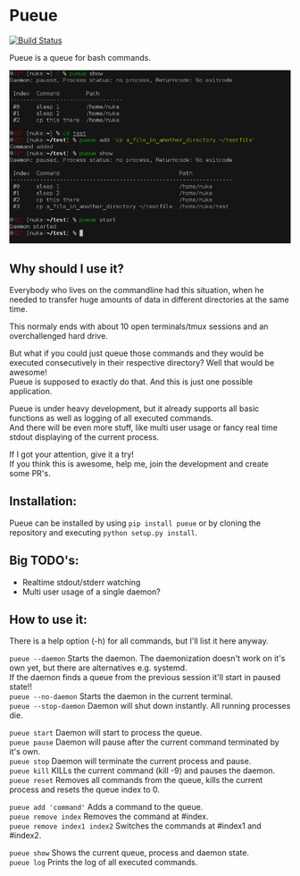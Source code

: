 # Pueue

[![Build Status](https://travis-ci.org/Nukesor/Pueue.svg?branch=master)](https://travis-ci.org/nukesor/pueue)

Pueue is a queue for bash commands.

![Pueue](https://raw.githubusercontent.com/Nukesor/images/master/pueue.png)

## Why should I use it?

Everybody who lives on the commandline had this situation, when he needed to transfer huge amounts of data in different directories at the same time.

This normaly ends with about 10 open terminals/tmux sessions and an overchallenged hard drive.

But what if you could just queue those commands and they would be executed consecutively in their respective directory? Well that would be awesome!  
Pueue is supposed to exactly do that. And this is just one possible application.

Pueue is under heavy development, but it already supports all basic functions as well as logging of all executed commands.  
And there will be even more stuff, like multi user usage or fancy real time stdout displaying of the current process.

If I got your attention, give it a try!  
If you think this is awesome, help me, join the development and create some PR's.

## Installation:

Pueue can be installed by using `pip install pueue` or by cloning the repository and executing `python setup.py install`.

## Big TODO's:

- Realtime stdout/stderr watching
- Multi user usage of a single daemon?

## How to use it:

There is a help option (-h) for all commands, but I'll list it here anyway.

`pueue --daemon` Starts the daemon. The daemonization doesn't work on it's own yet, but there are alternatives e.g. systemd.  
If the daemon finds a queue from the previous session it'll start in paused state!!  
`pueue --no-daemon` Starts the daemon in the current terminal.  
`pueue --stop-daemon` Daemon will shut down instantly. All running processes die.  

`pueue start` Daemon will start to process the queue.  
`pueue pause` Daemon will pause after the current command terminated by it's own.  
`pueue stop` Daemon will terminate the current process and pause.  
`pueue kill` KILLs the current command (kill -9) and pauses the daemon.  
`pueue reset` Removes all commands from the queue, kills the current process and resets the queue index to 0.  

`pueue add 'command'` Adds a command to the queue.  
`pueue remove index` Removes the command at #index.  
`pueue remove index1 index2` Switches the commands at #index1 and #index2.  

`pueue show` Shows the current queue, process and daemon state.  
`pueue log` Prints the log of all executed commands.  

